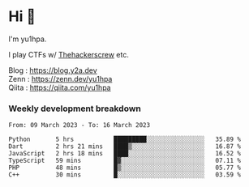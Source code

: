 # Hi 👋

I'm yu1hpa.

I play CTFs w/ [Thehackerscrew](https://www.thehackerscrew.team/) etc.

Blog : https://blog.y2a.dev  
Zenn : https://zenn.dev/yu1hpa  
Qiita : https://qiita.com/yu1hpa  

### Weekly development breakdown

<!--START_SECTION:waka-->

```text
From: 09 March 2023 - To: 16 March 2023

Python       5 hrs           █████████░░░░░░░░░░░░░░░░   35.89 %
Dart         2 hrs 21 mins   ████▒░░░░░░░░░░░░░░░░░░░░   16.87 %
JavaScript   2 hrs 18 mins   ████░░░░░░░░░░░░░░░░░░░░░   16.52 %
TypeScript   59 mins         █▓░░░░░░░░░░░░░░░░░░░░░░░   07.11 %
PHP          48 mins         █▒░░░░░░░░░░░░░░░░░░░░░░░   05.77 %
C++          30 mins         █░░░░░░░░░░░░░░░░░░░░░░░░   03.59 %
```

<!--END_SECTION:waka-->

